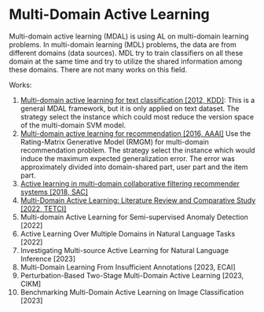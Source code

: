 # Multi-Domain Active Learning

Multi-domain active learning (MDAL) is using AL on multi-domain learning problems.
In multi-domain learning (MDL) problems, the data are from different domains (data sources).
MDL try to train classifiers on all these domain at the same time and try to utilize the shared information among these domains.
There are not many works on this field.

Works:
1. [Multi-domain active learning for text classification [2012, KDD]](https://dl.acm.org/doi/abs/10.1145/2339530.2339701):
   This is a general MDAL framework, but it is only applied on text dataset.
   The strategy select the instance which could most reduce the version space of the multi-domain SVM model.
2. [Multi-domain active learning for recommendation [2016, AAAI]](https://www.aaai.org/ocs/index.php/AAAI/AAAI16/paper/viewPaper/12369)
   Use the Rating-Matrix Generative Model (RMGM) for multi-domain recommendation problem.
   The strategy select the instance which would induce the maximum expected generalization error.
   The error was approximately divided into domain-shared part, user part and the item part.
3. [Active learning in multi-domain collaborative filtering recommender systems [2018, SAC]](https://dl.acm.org/doi/10.1145/3167132.3167277)
4. [Multi-Domain Active Learning: Literature Review and Comparative Study [2022, TETCI]](https://arxiv.org/abs/2106.13516)
5. Multi-domain Active Learning for Semi-supervised Anomaly Detection [2022]
6. Active Learning Over Multiple Domains in Natural Language Tasks [2022]
7. Investigating Multi-source Active Learning for Natural Language Inference [2023]
8. Multi-Domain Learning From Insufficient Annotations [2023, ECAI]
9. Perturbation-Based Two-Stage Multi-Domain Active Learning [2023, CIKM]
10. Benchmarking Multi-Domain Active Learning on Image Classification [2023]
